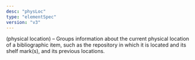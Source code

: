```yaml
---
desc: "physLoc"
type: "elementSpec"
version: "v3"
---
```


(physical location) – Groups information about the current physical location of a
bibliographic item, such as the repository in which it is located and its shelf mark(s),
and
its previous locations.